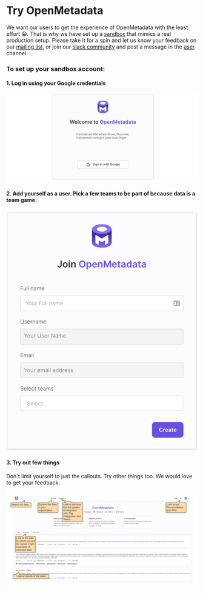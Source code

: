 # Try OpenMetadata

We want our users to get the experience of OpenMetadata with the least effort 😁. That is why we have set up a [sandbox](https://sandbox.open-metadata.org) that mimics a real production setup. Please take it for a spin and let us know your feedback on our [mailing list](mailto:openmetadata-user@googlegroups.com), or join our [slack community](https://join.slack.com/t/openmetadata/shared_invite/zt-udl8ris3-Egq~YtJU_yJgJTtROo00dQ) and post a message in the [user](https://openmetadata.slack.com/archives/C02B38JFDDK) channel.

### To set up your sandbox account:

#### 1. Log in using your Google credentials

![](.gitbook/assets/welcome.png)

#### 2. Add yourself as a user. Pick a few teams to be part of because data is a team game.

![](.gitbook/assets/create-user.png)

#### 3. Try out few things

Don't limit yourself to just the callouts. Try other things too. We would love to get your feedback.

![](.gitbook/assets/openmetadata-sandbox.png)

